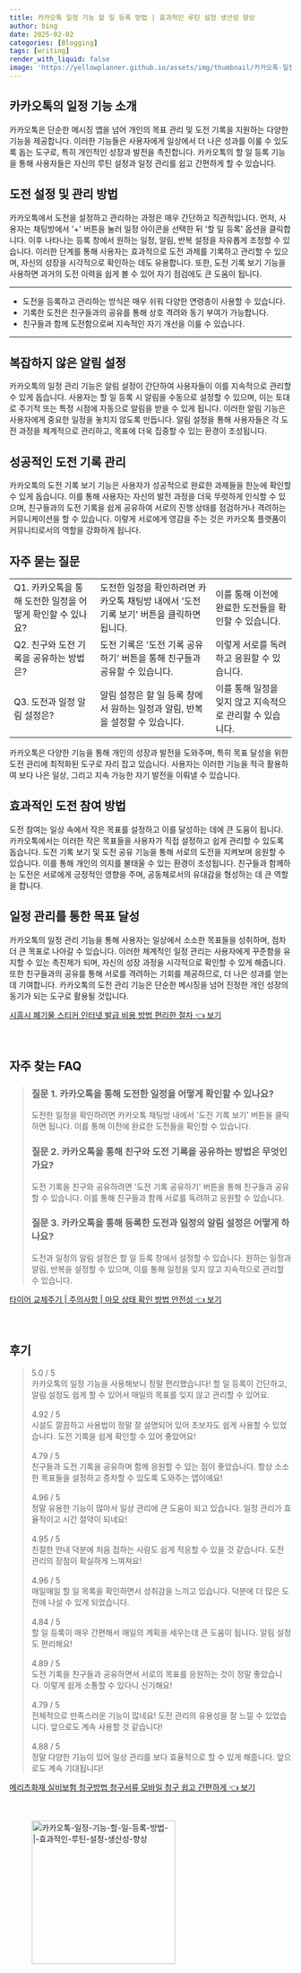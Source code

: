 ```yaml
---
title: 카카오톡 일정 기능 할 일 등록 방법 | 효과적인 루틴 설정 생산성 향상
author: bing
date: 2025-02-02
categories: [Blogging]
tags: [writing]
render_with_liquid: false
image: 'https://yellowplanner.github.io/assets/img/thumbnail/카카오톡-일정-기능-할-일-등록-방법-|-효과적인-루틴-설정-생산성-향상.webp'
---
```



<h2 id='카카오톡의 일정 기능 소개'>카카오톡의 일정 기능 소개</h2>

<p>카카오톡은 단순한 메시징 앱을 넘어 개인의 목표 관리 및 도전 기록을 지원하는 다양한 기능을 제공합니다. 이러한 기능들은 사용자에게 일상에서 더 나은 성과를 이룰 수 있도록 돕는 도구로, 특히 개인적인 성장과 발전을 촉진합니다. 카카오톡의 할 일 등록 기능을 통해 사용자들은 자신의 루틴 설정과 일정 관리를 쉽고 간편하게 할 수 있습니다.</p>

<h2 id='도전 설정 및 관리 방법'>도전 설정 및 관리 방법</h2>

<p>카카오톡에서 도전을 설정하고 관리하는 과정은 매우 간단하고 직관적입니다. 먼저, 사용자는 채팅방에서 '+' 버튼을 눌러 일정 아이콘을 선택한 뒤 '할 일 등록' 옵션을 클릭합니다. 이후 나타나는 등록 창에서 원하는 일정, 알림, 반복 설정을 자유롭게 조정할 수 있습니다. 이러한 단계를 통해 사용자는 효과적으로 도전 과제를 기록하고 관리할 수 있으며, 자신의 성장을 시각적으로 확인하는 데도 유용합니다. 또한, 도전 기록 보기 기능을 사용하면 과거의 도전 이력을 쉽게 볼 수 있어 자기 점검에도 큰 도움이 됩니다.</p>

<hr />

<ul>
    <li>도전을 등록하고 관리하는 방식은 매우 쉬워 다양한 연령층이 사용할 수 있습니다.</li>
    <li>기록한 도전은 친구들과의 공유를 통해 상호 격려와 동기 부여가 가능합니다.</li>
    <li>친구들과 함께 도전함으로써 지속적인 자기 개선을 이룰 수 있습니다.</li>
</ul>

<hr />

<h2 id='복잡하지 않은 알림 설정'>복잡하지 않은 알림 설정</h2>

<p>카카오톡의 일정 관리 기능은 알림 설정이 간단하여 사용자들이 이를 지속적으로 관리할 수 있게 돕습니다. 사용자는 할 일 등록 시 알림을 수동으로 설정할 수 있으며, 이는 토대로 주기적 또는 특정 시점에 자동으로 알림을 받을 수 있게 됩니다. 이러한 알림 기능은 사용자에게 중요한 일정을 놓치지 않도록 만듭니다. 알림 설정을 통해 사용자들은 각 도전 과정을 체계적으로 관리하고, 목표에 더욱 집중할 수 있는 환경이 조성됩니다.</p>

<h2 id='성공적인 도전 기록 관리'>성공적인 도전 기록 관리</h2>

<p>카카오톡의 도전 기록 보기 기능은 사용자가 성공적으로 완료한 과제들을 한눈에 확인할 수 있게 돕습니다. 이를 통해 사용자는 자신의 발전 과정을 더욱 뚜렷하게 인식할 수 있으며, 친구들과의 도전 기록을 쉽게 공유하여 서로의 진행 상태를 점검하거나 격려하는 커뮤니케이션을 할 수 있습니다. 이렇게 서로에게 영감을 주는 것은 카카오톡 플랫폼이 커뮤니티로서의 역할을 강화하게 됩니다.</p>

<h2 id='자주 묻는 질문'>자주 묻는 질문</h2>

<table>
    <tr>
        <td>Q1. 카카오톡을 통해 도전한 일정을 어떻게 확인할 수 있나요?</td>
        <td>도전한 일정을 확인하려면 카카오톡 채팅방 내에서 '도전 기록 보기' 버튼을 클릭하면 됩니다.</td>
        <td>이를 통해 이전에 완료한 도전들을 확인할 수 있습니다.</td>
    </tr>
    <tr>
        <td>Q2. 친구와 도전 기록을 공유하는 방법은?</td>
        <td>도전 기록은 '도전 기록 공유하기' 버튼을 통해 친구들과 공유할 수 있습니다.</td>
        <td>이렇게 서로를 독려하고 응원할 수 있습니다.</td>
    </tr>
    <tr>
        <td>Q3. 도전과 일정 알림 설정은?</td>
        <td>알림 설정은 할 일 등록 창에서 원하는 일정과 알림, 반복을 설정할 수 있습니다.</td>
        <td>이를 통해 일정을 잊지 않고 지속적으로 관리할 수 있습니다.</td>
    </tr>
</table>

<p>카카오톡은 다양한 기능을 통해 개인의 성장과 발전을 도와주며, 특히 목표 달성을 위한 도전 관리에 최적화된 도구로 자리 잡고 있습니다. 사용자는 이러한 기능을 적극 활용하여 보다 나은 일상, 그리고 지속 가능한 자기 발전을 이뤄낼 수 있습니다.</p>

<h2 id='효과적인 도전 참여 방법'>효과적인 도전 참여 방법</h2>

<p>도전 참여는 일상 속에서 작은 목표를 설정하고 이를 달성하는 데에 큰 도움이 됩니다. 카카오톡에서는 이러한 작은 목표들을 사용자가 직접 설정하고 쉽게 관리할 수 있도록 돕습니다. 도전 기록 보기 및 도전 공유 기능을 통해 서로의 도전을 지켜보며 응원할 수 있습니다. 이를 통해 개인의 의지를 불태울 수 있는 환경이 조성됩니다. 친구들과 함께하는 도전은 서로에게 긍정적인 영향을 주며, 공동체로서의 유대감을 형성하는 데 큰 역할을 합니다.</p>

<h2 id='일정 관리를 통한 목표 달성'>일정 관리를 통한 목표 달성</h2>

<p>카카오톡의 일정 관리 기능을 통해 사용자는 일상에서 소소한 목표들을 성취하며, 점차 더 큰 목표로 나아갈 수 있습니다. 이러한 체계적인 일정 관리는 사용자에게 꾸준함을 유지할 수 있는 촉진제가 되며, 자신의 성장 과정을 시각적으로 확인할 수 있게 해줍니다. 또한 친구들과의 공유를 통해 서로를 격려하는 기회를 제공하므로, 더 나은 성과를 얻는 데 기여합니다. 카카오톡의 도전 관리 기능은 단순한 메시징을 넘어 진정한 개인 성장의 동기가 되는 도구로 활용될 것입니다.</p>


<p><a class="click-button" title="시흥시 폐기물 스티커 인터넷 발급 비용 방법 편리한 절차" href="https://yellowplanner.github.io/posts/%EC%8B%9C%ED%9D%A5%EC%8B%9C-%ED%8F%90%EA%B8%B0%EB%AC%BC-%EC%8A%A4%ED%8B%B0%EC%BB%A4-%EC%9D%B8%ED%84%B0%EB%84%B7-%EB%B0%9C%EA%B8%89-%EB%B9%84%EC%9A%A9-%EB%B0%A9%EB%B2%95-%ED%8E%B8%EB%A6%AC%ED%95%9C-%EC%A0%88%EC%B0%A8/" rel="dofollow">시흥시 폐기물 스티커 인터넷 발급 비용 방법 편리한 절차 👈 보기</a></p><br>
<h2 id='자주_찾는_FAQ'>자주 찾는 FAQ</h2>
<div itemscope="" itemtype="https://schema.org/FAQPage"> 
<blockquote> 
<div itemscope="" itemprop="mainEntity" itemtype="https://schema.org/Question"> 
<h3 itemprop="name">질문 1. 카카오톡을 통해 도전한 일정을 어떻게 확인할 수 있나요?</h3> 
<div itemscope="" itemprop="acceptedAnswer" itemtype="https://schema.org/Answer"> 
<span itemprop="text"> 
<p>도전한 일정을 확인하려면 카카오톡 채팅방 내에서 '도전 기록 보기' 버튼을 클릭하면 됩니다. 이를 통해 이전에 완료한 도전들을 확인할 수 있습니다.</p> 
</span> 
</div> 
</div> 

<div itemscope="" itemprop="mainEntity" itemtype="https://schema.org/Question"> 
<h3 itemprop="name">질문 2. 카카오톡을 통해 친구와 도전 기록을 공유하는 방법은 무엇인가요?</h3> 
<div itemscope="" itemprop="acceptedAnswer" itemtype="https://schema.org/Answer"> 
<span itemprop="text"> 
<p>도전 기록을 친구와 공유하려면 '도전 기록 공유하기' 버튼을 통해 친구들과 공유할 수 있습니다. 이를 통해 친구들과 함께 서로를 독려하고 응원할 수 있습니다.</p> 
</span> 
</div> 
</div> 

<div itemscope="" itemprop="mainEntity" itemtype="https://schema.org/Question"> 
<h3 itemprop="name">질문 3. 카카오톡을 통해 등록한 도전과 일정의 알림 설정은 어떻게 하나요?</h3> 
<div itemscope="" itemprop="acceptedAnswer" itemtype="https://schema.org/Answer"> 
<span itemprop="text"> 
<p>도전과 일정의 알림 설정은 할 일 등록 창에서 설정할 수 있습니다. 원하는 일정과 알림, 반복을 설정할 수 있으며, 이를 통해 일정을 잊지 않고 지속적으로 관리할 수 있습니다.</p> 
</span> 
</div> 
</div> 
</blockquote> 
</div>
<p><a class="click-button" title="타이어 교체주기 | 주의사항 | 마모 상태 확인 방법 안전성" href="https://yellowplanner.github.io/posts/%ED%83%80%EC%9D%B4%EC%96%B4-%EA%B5%90%EC%B2%B4%EC%A3%BC%EA%B8%B0-%EC%A3%BC%EC%9D%98%EC%82%AC%ED%95%AD-%EB%A7%88%EB%AA%A8-%EC%83%81%ED%83%9C-%ED%99%95%EC%9D%B8-%EB%B0%A9%EB%B2%95-%EC%95%88%EC%A0%84%EC%84%B1/" rel="dofollow">타이어 교체주기 | 주의사항 | 마모 상태 확인 방법 안전성 👈 보기</a></p><br>
<h2 id='후기'>후기</h2>
<div itemscope itemtype="https://schema.org/Product">
  <blockquote>
  <div itemprop="review" itemscope itemtype="https://schema.org/Review">
      <div itemprop="reviewRating" itemscope itemtype="https://schema.org/Rating"> <span itemprop="ratingValue">5.0</span> / <span itemprop="bestRating">5</span> </div>
      <span itemprop="reviewBody">카카오톡의 일정 기능을 사용해보니 정말 편리했습니다! 할 일 등록이 간단하고, 알림 설정도 쉽게 할 수 있어서 매일의 목표를 잊지 않고 관리할 수 있어요.</span>
  </div>
  <br>
  <div itemprop="review" itemscope itemtype="https://schema.org/Review">
      <div itemprop="reviewRating" itemscope itemtype="https://schema.org/Rating"> <span itemprop="ratingValue">4.92</span> / <span itemprop="bestRating">5</span> </div>
      <span itemprop="reviewBody">시설도 깔끔하고 사용법이 정말 잘 설명되어 있어 초보자도 쉽게 사용할 수 있었습니다. 도전 기록을 쉽게 확인할 수 있어 좋았어요!</span>
  </div>
  <br>
  <div itemprop="review" itemscope itemtype="https://schema.org/Review">
      <div itemprop="reviewRating" itemscope itemtype="https://schema.org/Rating"> <span itemprop="ratingValue">4.79</span> / <span itemprop="bestRating">5</span> </div>
      <span itemprop="reviewBody">친구들과 도전 기록을 공유하며 함께 응원할 수 있는 점이 좋았습니다. 항상 소소한 목표들을 설정하고 증차할 수 있도록 도와주는 앱이에요!</span>
  </div>
  <br>
  <div itemprop="review" itemscope itemtype="https://schema.org/Review">
      <div itemprop="reviewRating" itemscope itemtype="https://schema.org/Rating"> <span itemprop="ratingValue">4.96</span> / <span itemprop="bestRating">5</span> </div>
      <span itemprop="reviewBody">정말 유용한 기능이 많아서 일상 관리에 큰 도움이 되고 있습니다. 일정 관리가 효율적이고 시간 절약이 되네요!</span>
  </div>
  <br>
  <div itemprop="review" itemscope itemtype="https://schema.org/Review">
      <div itemprop="reviewRating" itemscope itemtype="https://schema.org/Rating"> <span itemprop="ratingValue">4.95</span> / <span itemprop="bestRating">5</span> </div>
      <span itemprop="reviewBody">친절한 안내 덕분에 처음 접하는 사람도 쉽게 적응할 수 있을 것 같습니다. 도전 관리의 장점이 확실하게 느껴져요!</span>
  </div>
  <br>
  <div itemprop="review" itemscope itemtype="https://schema.org/Review">
      <div itemprop="reviewRating" itemscope itemtype="https://schema.org/Rating"> <span itemprop="ratingValue">4.96</span> / <span itemprop="bestRating">5</span> </div>
      <span itemprop="reviewBody">매일매일 할 일 목록을 확인하면서 성취감을 느끼고 있습니다. 덕분에 더 많은 도전에 나설 수 있게 되었습니다.</span>
  </div>
  <br>
  <div itemprop="review" itemscope itemtype="https://schema.org/Review">
      <div itemprop="reviewRating" itemscope itemtype="https://schema.org/Rating"> <span itemprop="ratingValue">4.84</span> / <span itemprop="bestRating">5</span> </div>
      <span itemprop="reviewBody">할 일 등록이 매우 간편해서 매일의 계획을 세우는데 큰 도움이 됩니다. 알림 설정도 편리해요!</span>
  </div>
  <br>
  <div itemprop="review" itemscope itemtype="https://schema.org/Review">
      <div itemprop="reviewRating" itemscope itemtype="https://schema.org/Rating"> <span itemprop="ratingValue">4.89</span> / <span itemprop="bestRating">5</span> </div>
      <span itemprop="reviewBody">도전 기록을 친구들과 공유하면서 서로의 목표를 응원하는 것이 정말 좋았습니다. 이렇게 쉽게 소통할 수 있다니 신기해요!</span>
  </div>
  <br>
  <div itemprop="review" itemscope itemtype="https://schema.org/Review">
      <div itemprop="reviewRating" itemscope itemtype="https://schema.org/Rating"> <span itemprop="ratingValue">4.79</span> / <span itemprop="bestRating">5</span> </div>
      <span itemprop="reviewBody">전체적으로 만족스러운 기능이 많네요! 도전 관리의 유용성을 잘 느낄 수 있었습니다. 앞으로도 계속 사용할 것 같습니다!</span>
  </div>
  <br>
  <div itemprop="review" itemscope itemtype="https://schema.org/Review">
      <div itemprop="reviewRating" itemscope itemtype="https://schema.org/Rating"> <span itemprop="ratingValue">4.88</span> / <span itemprop="bestRating">5</span> </div>
      <span itemprop="reviewBody">정말 다양한 기능이 있어 일상 관리를 보다 효율적으로 할 수 있게 해줍니다. 앞으로도 계속 기대됩니다!</span>
  </div>
  </blockquote>
</div>
<p><a class="click-button" title="메리츠화재 실비보험 청구방법 청구서류 모바일 청구 쉽고 간편하게" href="https://yellowplanner.github.io/posts/%EB%A9%94%EB%A6%AC%EC%B8%A0%ED%99%94%EC%9E%AC-%EC%8B%A4%EB%B9%84%EB%B3%B4%ED%97%98-%EC%B2%AD%EA%B5%AC%EB%B0%A9%EB%B2%95-%EC%B2%AD%EA%B5%AC%EC%84%9C%EB%A5%98-%EB%AA%A8%EB%B0%94%EC%9D%BC-%EC%B2%AD%EA%B5%AC-%EC%89%BD%EA%B3%A0-%EA%B0%84%ED%8E%B8%ED%95%98%EA%B2%8C/" rel="dofollow">메리츠화재 실비보험 청구방법 청구서류 모바일 청구 쉽고 간편하게 👈 보기</a></p><br>
<figure class="image"><img src="https://yellowplanner.github.io/assets/img/thumbnail/카카오톡-일정-기능-할-일-등록-방법-|-효과적인-루틴-설정-생산성-향상.webp" alt="카카오톡-일정-기능-할-일-등록-방법-|-효과적인-루틴-설정-생산성-향상" width="256" height="256"></figure>